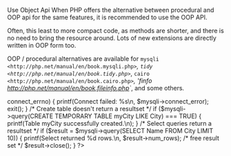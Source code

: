 Use Object Api
When PHP offers the alternative between procedural and OOP api for the same features, it is recommended to use the OOP API. 

Often, this least to more compact code, as methods are shorter, and there is no need to bring the resource around. Lots of new extensions are directly written in OOP form too.

OOP / procedural alternatives are available for `mysqli <http://php.net/manual/en/book.mysqli.php>`_, `tidy <http://php.net/manual/en/book.tidy.php>`_, `cairo <http://php.net/manual/en/book.cairo.php>`_, 'finfo <http://php.net/manual/en/book.fileinfo.php>`_, and some others.

<?php
/// OOP version
$mysqli = new mysqli(localhost, my_user, my_password, world);

/* check connection */
if ($mysqli->connect_errno) {
    printf(Connect failed: %s\n, $mysqli->connect_error);
    exit();
}

/* Create table doesn't return a resultset */
if ($mysqli->query(CREATE TEMPORARY TABLE myCity LIKE City) === TRUE) {
    printf(Table myCity successfully created.\n);
}

/* Select queries return a resultset */
if ($result = $mysqli->query(SELECT Name FROM City LIMIT 10)) {
    printf(Select returned %d rows.\n, $result->num_rows);

    /* free result set */
    $result->close();
}
?>

<?php
/// Procedural version
$link = mysqli_connect(localhost, my_user, my_password, world);

/* check connection */
if (mysqli_connect_errno()) {
    printf(Connect failed: %s\n, mysqli_connect_error());
    exit();
}

/* Create table doesn't return a resultset */
if (mysqli_query($link, CREATE TEMPORARY TABLE myCity LIKE City) === TRUE) {
    printf(Table myCity successfully created.\n);
}

?>

